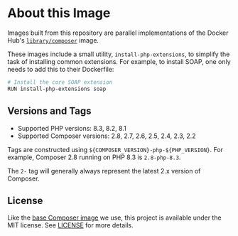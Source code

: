 # About this Image

Images built from this repository are parallel implementations of the Docker Hub's [`library/composer`](https://hub.docker.com/_/composer) image.

These images include a small utility, `install-php-extensions`, to simplify the task of installing common extensions. For example, to install SOAP, one only needs to add this to their Dockerfile:
```sh
# Install the core SOAP extension
RUN install-php-extensions soap
````

## Versions and Tags

* Supported PHP versions: 8.3, 8.2, 8.1
* Supported Composer versions: 2.8, 2.7, 2.6, 2.5, 2.4, 2.3, 2.2

Tags are constructed using `${COMPOSER_VERSION}-php-${PHP_VERSION}`. For example, Composer 2.8 running on PHP 8.3 is `2.8-php-8.3`.

The `2-` tag will generally always represent the latest 2.x version of Composer.

## License

Like the [base Composer image](https://github.com/composer/docker) we use, this project is available under the MIT license. See [LICENSE](LICENSE) for more details.
